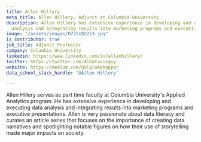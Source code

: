 ```yaml
---
title: Allen Hillery
meta_title: Allen Hillery, Adjunct at Columbia University
description: Allen Hillery has extensive experience in developing and executing data
  analysis and integrating results into marketing programs and executive presentations.
image: "/assets/images/0725192253.jpg"
is_contributor: true
job_title: Adjunct Professor
company: Columbia University
linkedin: https://www.linkedin.com/in/allenhillery/
twitter: https://twitter.com/AlDatavizguy
website: https://medium.com/@alglobehopper
data_school_slack_handle: '@Allen Hillery'

---
```

Allen Hillery serves as part time faculty at Columbia University's Applied Analytics program. He has extensive experience in developing and executing data analysis and integrating results into marketing programs and executive presentations. Allen is very passionate about data literacy and curates an article series that focuses on the importance of creating data narratives and spotlighting notable figures on how their use of storytelling made major impacts on society.
